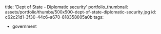 title: 'Dept of State - Diplomatic security'
portfolio_thumbnail: assets/portfolio/thumbs/500x500-dept-of-state-diplomatic-security.jpg
id: c62c21d1-3f30-44c6-a670-818358005a0b
tags:
  - government